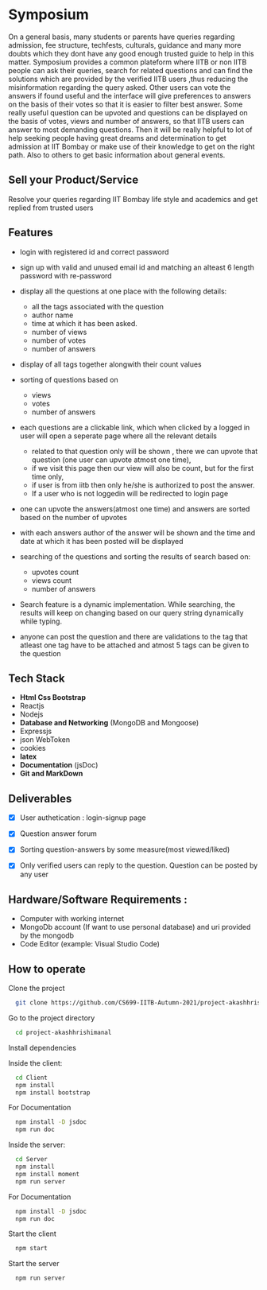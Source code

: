 
# Symposium

On a general basis, many students or parents have queries regarding admission, fee structure, techfests,  culturals,
guidance and many more doubts which they dont have any good enough trusted guide to help in this matter. Symposium provides a common plateform where 
IITB or non IITB people can ask their queries, search for related questions and can find the solutions which are provided by the verified IITB users ,thus reducing the misinformation regarding the query asked. 
Other users can vote the answers if found useful and the interface will give preferences to answers on the basis of 
their votes so that it is easier to filter best answer.
Some really useful question can be upvoted and questions can be displayed on the
basis of votes, views and number of answers, so that IITB users can answer to most demanding questions. 
Then it will be really helpful to lot of help seeking people having great dreams and determination to get admission at 
IIT Bombay or make use of their knowledge to get on the right path. Also to others to get basic information about general events.

## Sell your Product/Service

Resolve your queries regarding IIT Bombay life style and academics and get replied from trusted users


## Features

- login with registered id and correct password
- sign up with valid and unused email id and matching an alteast 6 length password with re-password
- display all the questions at one place with the following details:
	- all the tags associated with the question
	- author name
	- time at which it has been asked.
	- number of views
	- number of votes
	- number of answers

- display of all tags together alongwith their count values
- sorting of questions based on 
	- views
    - votes
    - number of answers
- each questions are a clickable link, which when clicked by a logged in user will open a seperate page where all the relevant details 
	- related to that question only will be shown , there we can upvote that question (one user can upvote atmost one time), 
	- if we visit this page then our view will also be count, but for the first time only, 
	- if user is from iitb then only he/she is  authorized to post the answer.
	- If a user who is not loggedin will be redirected to login page
- one can upvote the answers(atmost one time) and answers are sorted based on the number of upvotes
- with each answers author of the answer will be shown and the time and date at which it has been posted will be displayed
- searching of the questions and sorting the results of search based on: 
	- upvotes count
	- views count
	- number of answers
- Search feature is a dynamic implementation. While searching, the results will keep on changing based on our query string dynamically while typing.
- anyone can post the question and there are validations to the tag that atleast one tag have to be attached and atmost 5 tags can be given to the question



## Tech Stack

- **Html Css Bootstrap**
- Reactjs
- Nodejs
- **Database and Networking** (MongoDB and Mongoose)
- Expressjs
- json WebToken
- cookies
- **latex**
- **Documentation** (jsDoc)
- **Git and MarkDown**

## Deliverables

- [x] User authetication : login-signup page
- [x] Question answer forum
- [x] Sorting question-answers by some measure(most viewed/liked)
- [x] Only verified users can reply to the question. Question can be posted by any user


## Hardware/Software Requirements :
- Computer with working internet
- MongoDb account (If want to use personal database) and uri provided by the mongodb
- Code Editor (example: Visual Studio Code)


  
## How to operate

Clone the project

```bash
  git clone https://github.com/CS699-IITB-Autumn-2021/project-akashhrishimanal.git
```

Go to the project directory

```bash
  cd project-akashhrishimanal
```

Install dependencies

	       
Inside the client:
	       
```bash
  cd Client
  npm install
  npm install bootstrap
```
For Documentation 
```bash
  npm install -D jsdoc
  npm run doc
```

Inside the server: 

```bash
  cd Server
  npm install
  npm install moment
  npm run server
```
For Documentation 
```bash
  npm install -D jsdoc
  npm run doc
```

Start the client

```bash
  npm start
```

Start the server

```bash
  npm run server
```

